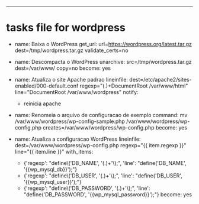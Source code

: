 ---
# tasks file for wordpress

- name: Baixa o WordPress
  get_url:
    url=https://wordpress.org/latest.tar.gz
    dest=/tmp/wordpress.tar.gz
    validate_certs=no

- name: Descompacta o WordPress
  unarchive: src=/tmp/wordpress.tar.gz dest=/var/www/ copy=no
  become: yes

- name: Atualiza o site Apache padrao
  lineinfile:
    dest=/etc/apache2/sites-enabled/000-default.conf
    regexp="(.)+DocumentRoot /var/www/html"
    line="DocumentRoot /var/www/wordpress"
  notify:
    - reinicia apache

- name: Renomeia o arquivo de configuracao de exemplo
  command: mv /var/www/wordpress/wp-config-sample.php /var/www/wordpress/wp-config.php creates=/var/www/wordpress/wp-config.php
  become: yes

- name: Atualiza a configuracao WordPress
  lineinfile:
    dest=/var/www/wordpress/wp-config.php
    regexp="{{ item.regexp }}"
    line="{{ item.line }}"
  with_items:
    - {'regexp': "define\\('DB_NAME', '(.)+'\\);", 'line': "define('DB_NAME', '{{wp_mysql_db}}');"}
    - {'regexp': "define\\('DB_USER', '(.)+'\\);", 'line': "define('DB_USER', '{{wp_mysql_user}}');"}
    - {'regexp': "define\\('DB_PASSWORD', '(.)+'\\);", 'line': "define('DB_PASSWORD', '{{wp_mysql_password}}');"}
  become: yes
